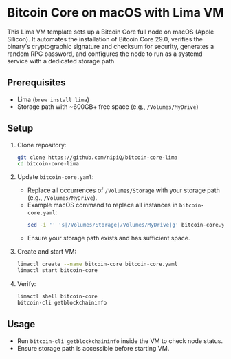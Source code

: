 # Bitcoin Core on macOS with Lima VM

This Lima VM template sets up a Bitcoin Core full node on macOS (Apple Silicon). It automates the installation of Bitcoin Core 29.0, verifies the binary's cryptographic signature and checksum for security, generates a random RPC password, and configures the node to run as a systemd service with a dedicated storage path.

## Prerequisites

- Lima (`brew install lima`)
- Storage path with ~600GB+ free space (e.g., `/Volumes/MyDrive`)

## Setup

1. Clone repository:

   ```bash
   git clone https://github.com/nipiQ/bitcoin-core-lima
   cd bitcoin-core-lima
   ```

2. Update `bitcoin-core.yaml`:

   - Replace all occurrences of `/Volumes/Storage` with your storage path (e.g., `/Volumes/MyDrive`).
   - Example macOS command to replace all instances in `bitcoin-core.yaml`:
     ```bash
     sed -i '' 's|/Volumes/Storage|/Volumes/MyDrive|g' bitcoin-core.yaml
     ```
   - Ensure your storage path exists and has sufficient space.

3. Create and start VM:

   ```bash
   limactl create --name bitcoin-core bitcoin-core.yaml
   limactl start bitcoin-core
   ```

4. Verify:

   ```bash
   limactl shell bitcoin-core
   bitcoin-cli getblockchaininfo
   ```

## Usage

- Run `bitcoin-cli getblockchaininfo` inside the VM to check node status.
- Ensure storage path is accessible before starting VM.
